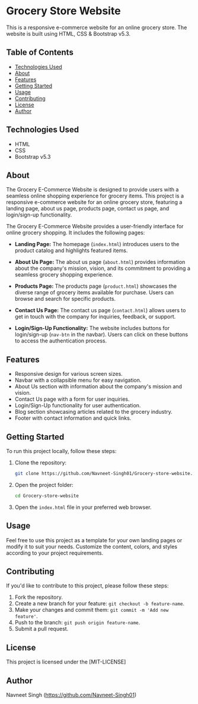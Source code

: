# Grocery Store Website

This is a responsive e-commerce website for an online grocery store. The website is built using HTML, CSS & Bootstrap v5.3.

## Table of Contents

- [Technologies Used](#technologies-used)
- [About](#about)
- [Features](#features)
- [Getting Started](#getting-started)
- [Usage](#usage)
- [Contributing](#contributing)
- [License](#license)
- [Author](#author)

## Technologies Used

- HTML
- CSS
- Bootstrap v5.3

## About

The Grocery E-Commerce Website is designed to provide users with a seamless online shopping experience for grocery items. This project is a responsive e-commerce website for an online grocery store, featuring a landing page, about us page, products page, contact us page, and login/sign-up functionality.

The Grocery E-Commerce Website provides a user-friendly interface for online grocery shopping. It includes the following pages:

- **Landing Page:** The homepage (`index.html`) introduces users to the product catalog and highlights featured items.

- **About Us Page:** The about us page (`about.html`) provides information about the company's mission, vision, and its commitment to providing a seamless grocery shopping experience.

- **Products Page:** The products page (`product.html`) showcases the diverse range of grocery items available for purchase. Users can browse and search for specific products.

- **Contact Us Page:** The contact us page (`contact.html`) allows users to get in touch with the company for inquiries, feedback, or support.

- **Login/Sign-Up Functionality:** The website includes buttons for login/sign-up (`nav-btn` in the navbar). Users can click on these buttons to access the authentication process.

## Features

- Responsive design for various screen sizes.
- Navbar with a collapsible menu for easy navigation.
- About Us section with information about the company's mission and vision.
- Contact Us page with a form for user inquiries.
- Login/Sign-Up functionality for user authentication.
- Blog section showcasing articles related to the grocery industry.
- Footer with contact information and quick links.


## Getting Started

To run this project locally, follow these steps:

1. Clone the repository:

   ```bash
   git clone https://github.com/Navneet-Singh01/Grocery-store-website.git

2. Open the project folder:

   ```bash
   cd Grocery-store-website

3. Open the `index.html` file in your preferred web browser.

## Usage

Feel free to use this project as a template for your own landing pages or modify it to suit your needs. Customize the content, colors, and styles according to your project requirements.

## Contributing

If you'd like to contribute to this project, please follow these steps:

1. Fork the repository.
2. Create a new branch for your feature: `git checkout -b feature-name`.
3. Make your changes and commit them: `git commit -m 'Add new feature'`.
4. Push to the branch: `git push origin feature-name`.
5. Submit a pull request.

## License
   
This project is licensed under the [MIT-LICENSE]

## Author

Navneet Singh (https://github.com/Navneet-Singh01)